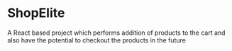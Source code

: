 # ShopElite
A React based project which performs addition of products to the cart and also have the potential to checkout the products in the future
